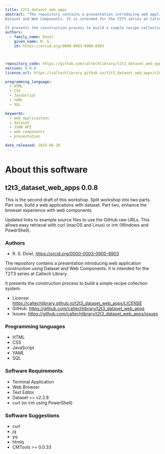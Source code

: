 ```yaml
---
title: t2t3_dataset_web_apps
abstract: "The repository contains a presentation introducing web application construction using
Dataset and Web Components. It is intended for the T2T3 series at Caltech Library.

It presents the construction process to build a simple recipe collection system."
authors:
  - family_name: Doiel
    given_name: R. S.
    id: https://orcid.org/0000-0003-0900-6903



repository_code: https://github.com/caltechlibrary/t2t3_dataset_web_apps
version: 0.0.8
license_url: https://caltechlibrary.github.io/t2t3_dataset_web_apps/LICENSE

programming_language:
  - HTML
  - CSS
  - JavaScript
  - YAML
  - SQL

keywords:
  - web applicaitons
  - dataset
  - JSON API
  - web components
  - presentation

date_released: 2025-06-26
---
```


About this software
===================

## t2t3_dataset_web_apps 0.0.8

This is the second draft of this workshop. Split workshop into two parts. Part one, build a web applications with dataset. Part two, enhance the browser experience with web components.

Updated links to example source files to use the GitHub raw URLs. This allows easy retrieval with curl (macOS and Linux) or irm (Windows and PowerShell).

### Authors

- R. S. Doiel, <https://orcid.org/0000-0003-0900-6903>






The repository contains a presentation introducing web application construction using
Dataset and Web Components. It is intended for the T2T3 series at Caltech Library.

It presents the construction process to build a simple recipe collection system.

- License: <https://caltechlibrary.github.io/t2t3_dataset_web_apps/LICENSE>
- GitHub: <https://github.com/caltechlibrary/t2t3_dataset_web_apps>
- Issues: <https://github.com/caltechlibrary/t2t3_dataset_web_apps/issues>

### Programming languages

- HTML
- CSS
- JavaScript
- YAML
- SQL




### Software Requirements

- Terminal Application
- Web Browser
- Text Editor
- Dataset &gt;&#x3D; v2.2.8
- curl (or irm using PowerShell)


### Software Suggestions

- curl
- jq
- yq
- htmlq
- CMTools &gt;&#x3D; 0.0.33


